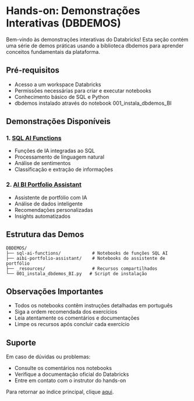 # Hands-on: Demonstrações Interativas (DBDEMOS)

Bem-vindo às demonstrações interativas do Databricks! Esta seção contém uma série de demos práticas usando a biblioteca dbdemos para aprender conceitos fundamentais da plataforma.

## Pré-requisitos

- Acesso a um workspace Databricks
- Permissões necessárias para criar e executar notebooks
- Conhecimento básico de SQL e Python
- dbdemos instalado através do notebook 001_instala_dbdemos_BI

## Demonstrações Disponíveis

### 1. <a href="$./README_SQL_AI_Functions.md">SQL AI Functions</a>
- Funções de IA integradas ao SQL
- Processamento de linguagem natural
- Análise de sentimentos
- Classificação e extração de informações

### 2. <a href="$./README_AIBI_Portfolio.md">AI BI Portfolio Assistant</a>
- Assistente de portfólio com IA
- Análise de dados inteligente
- Recomendações personalizadas
- Insights automatizados

## Estrutura das Demos

```
DBDEMOS/
├── sql-ai-functions/            # Notebooks de funções SQL AI
├── aibi-portfolio-assistant/    # Notebooks do assistente de portfólio
├── _resources/                  # Recursos compartilhados
└── 001_instala_dbdemos_BI.py   # Script de instalação
```

## Observações Importantes

- Todos os notebooks contêm instruções detalhadas em português
- Siga a ordem recomendada dos exercícios
- Leia atentamente os comentários e documentações
- Limpe os recursos após concluir cada exercício

## Suporte

Em caso de dúvidas ou problemas:
- Consulte os comentários nos notebooks
- Verifique a documentação oficial do Databricks
- Entre em contato com o instrutor do hands-on

Para retornar ao índice principal, clique <a href="$../README.md">aqui</a>. 